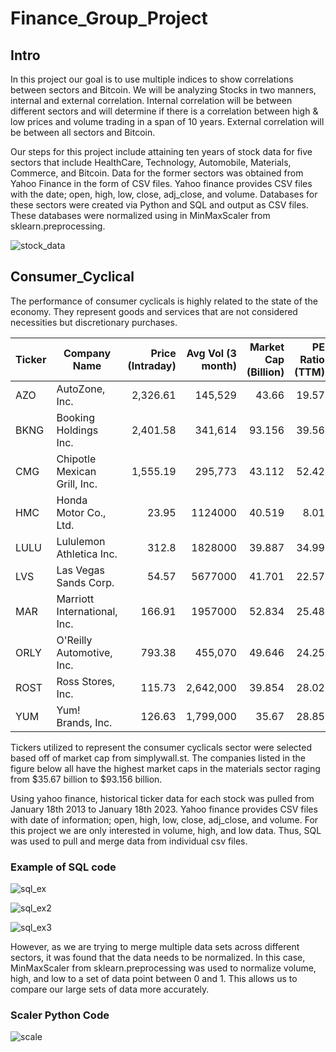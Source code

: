 # Finance_Group_Project

## Intro 
In this project our goal is to use multiple indices to show correlations between sectors and Bitcoin. We will be analyzing Stocks in two manners, internal and external correlation. Internal correlation will be between different sectors and will determine if there is a correlation between high & low prices and volume trading in a span of 10 years.  External correlation will be between all sectors and Bitcoin. 

Our steps for this project include attaining ten years of stock data for five sectors that include HealthCare, Technology, Automobile, Materials, Commerce, and Bitcoin. Data for the former sectors was obtained from Yahoo Finance in the form of CSV files. Yahoo finance provides CSV files with the date; open, high, low, close, adj_close, and volume.
Databases for these sectors were created via Python and SQL and output as CSV files. These databases were normalized using in MinMaxScaler from sklearn.preprocessing.


![stock_data](stock_data.png)

## Consumer_Cyclical 
The performance of consumer cyclicals is highly related to the state of the economy. They represent goods and services that are not considered necessities but discretionary purchases.

| Ticker | Company Name                 | Price (Intraday) | Avg Vol (3 month) | Market Cap (Billion) | PE Ratio (TTM) | 
|--------|------------------------------|-----------------:|------------------:|---------------------:|---------------:|
| AZO    | AutoZone, Inc.               |         2,326.61 |           145,529 |                43.66 |          19.57 |  
| BKNG   | Booking Holdings Inc.        |         2,401.58 |           341,614 |               93.156 |          39.56 |  
| CMG    | Chipotle Mexican Grill, Inc. |         1,555.19 |           295,773 |               43.112 |          52.42 | 
| HMC    | Honda Motor Co., Ltd.        |            23.95 |           1124000 |               40.519 |           8.01 |  
| LULU   | Lululemon Athletica Inc.     |            312.8 |           1828000 |               39.887 |          34.99 |
| LVS    | Las Vegas Sands Corp.        |            54.57 |           5677000 |               41.701 |          22.57 |   
| MAR    | Marriott International, Inc. |           166.91 |           1957000 |               52.834 |          25.48 |  
| ORLY   | O'Reilly Automotive, Inc.    |           793.38 |           455,070 |               49.646 |          24.25 | 
| ROST   | Ross Stores, Inc.            |           115.73 |         2,642,000 |               39.854 |          28.02 |
| YUM    | Yum! Brands, Inc.            |           126.63 |         1,799,000 |                35.67 |          28.85 |

Tickers utilized to represent the consumer cyclicals sector were selected based off of market cap from simplywall.st. The companies listed in the figure below all have the highest market caps in the materials sector raging from $35.67 billion to $93.156 billion.


Using yahoo finance, historical ticker data for each stock was pulled from January 18th 2013 to January 18th 2023. Yahoo finance provides CSV files with date of information; open, high, low, close, adj_close, and volume. For this project we are only interested in volume, high, and low data. Thus, SQL was used to pull and merge data from individual csv files.

### Example of SQL code
![sql_ex](sql_ex.PNG)

![sql_ex2](sql_ex2.PNG)

![sql_ex3](sql_ex3.PNG)


However, as we are trying to merge multiple data sets across different sectors, it was found that the data needs to be normalized. In this case, MinMaxScaler from sklearn.preprocessing was used to normalize volume, high, and low to a set of data point between 0 and 1. This allows us to compare our large sets of data more accurately. 

### Scaler Python Code
![scale](scale.PNG)
